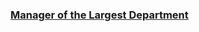 ### [Manager of the Largest Department](https://leetcode.com/problems/manager-of-the-largest-department)

